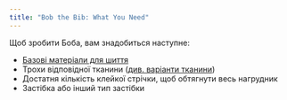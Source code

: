 ```yaml
---
title: "Bob the Bib: What You Need"
---
```


Щоб зробити Боба, вам знадобиться наступне:

- [Базові матеріали для шиття](/docs/sewing/basic-sewing-supplies)
- Трохи відповідної тканини ([див. варіанти тканини](/docs/patterns/aaron/fabric))
- Достатня кількість клейкої стрічки, щоб обтягнути весь нагрудник
- Застібка або інший тип застібки
